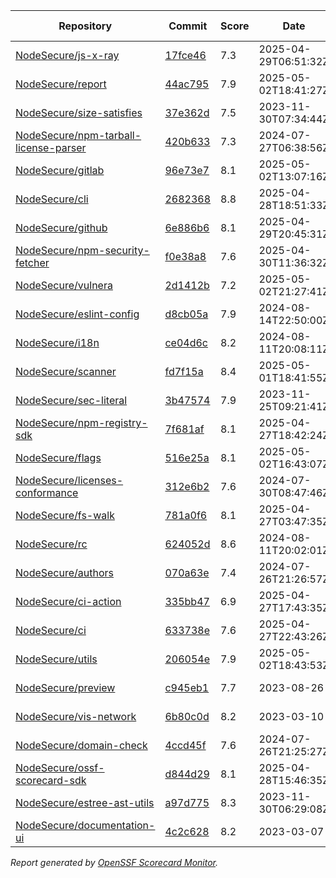 <!-- OPENSSF-SCORECARD-MONITOR:START -->

| Repository | Commit | Score | Date | Score Delta | Report | StepSecurity |
| -- | -- | -- | -- | -- | -- | -- |
| [NodeSecure/js-x-ray](https://github.com/NodeSecure/js-x-ray) | [17fce46](https://github.com/NodeSecure/js-x-ray/commit/17fce46c1fc9a84eab9ee15d3316c1ee136964ba) | 7.3 | 2025-04-29T06:51:32Z | 0 / [Details](https://ossf.github.io/scorecard-visualizer/#/projects/github.com/NodeSecure/js-x-ray/compare/17fce46c1fc9a84eab9ee15d3316c1ee136964ba/17fce46c1fc9a84eab9ee15d3316c1ee136964ba) | [View](https://ossf.github.io/scorecard-visualizer/#/projects/github.com/NodeSecure/js-x-ray/commit/17fce46c1fc9a84eab9ee15d3316c1ee136964ba) | [Fix it](https://app.stepsecurity.io/securerepo?repo=NodeSecure/js-x-ray) |
| [NodeSecure/report](https://github.com/NodeSecure/report) | [44ac795](https://github.com/NodeSecure/report/commit/44ac795e59b260217d05449d9ee82ee6c14bee50) | 7.9 | 2025-05-02T18:41:27Z | 0 / [Details](https://ossf.github.io/scorecard-visualizer/#/projects/github.com/NodeSecure/report/compare/c988aa83da7a5e7f02abe0324a35f341e975b9d2/44ac795e59b260217d05449d9ee82ee6c14bee50) | [View](https://ossf.github.io/scorecard-visualizer/#/projects/github.com/NodeSecure/report/commit/44ac795e59b260217d05449d9ee82ee6c14bee50) | [Fix it](https://app.stepsecurity.io/securerepo?repo=NodeSecure/report) |
| [NodeSecure/size-satisfies](https://github.com/NodeSecure/size-satisfies) | [37e362d](https://github.com/NodeSecure/size-satisfies/commit/37e362d756ea07662ee8052320a7d4ec1c097cad) | 7.5 | 2023-11-30T07:34:44Z | 0 / [Details](https://ossf.github.io/scorecard-visualizer/#/projects/github.com/NodeSecure/size-satisfies/compare/37e362d756ea07662ee8052320a7d4ec1c097cad/37e362d756ea07662ee8052320a7d4ec1c097cad) | [View](https://ossf.github.io/scorecard-visualizer/#/projects/github.com/NodeSecure/size-satisfies/commit/37e362d756ea07662ee8052320a7d4ec1c097cad) | [Fix it](https://app.stepsecurity.io/securerepo?repo=NodeSecure/size-satisfies) |
| [NodeSecure/npm-tarball-license-parser](https://github.com/NodeSecure/npm-tarball-license-parser) | [420b633](https://github.com/NodeSecure/npm-tarball-license-parser/commit/420b6331a6f3c07c5f20bb8f58d3394b88007c54) | 7.3 | 2024-07-27T06:38:56Z | 0 / [Details](https://ossf.github.io/scorecard-visualizer/#/projects/github.com/NodeSecure/npm-tarball-license-parser/compare/420b6331a6f3c07c5f20bb8f58d3394b88007c54/420b6331a6f3c07c5f20bb8f58d3394b88007c54) | [View](https://ossf.github.io/scorecard-visualizer/#/projects/github.com/NodeSecure/npm-tarball-license-parser/commit/420b6331a6f3c07c5f20bb8f58d3394b88007c54) | [Fix it](https://app.stepsecurity.io/securerepo?repo=NodeSecure/npm-tarball-license-parser) |
| [NodeSecure/gitlab](https://github.com/NodeSecure/gitlab) | [96e73e7](https://github.com/NodeSecure/gitlab/commit/96e73e766b4000599d1736c6c3b698c978dab714) | 8.1 | 2025-05-02T13:07:16Z | 0 / [Details](https://ossf.github.io/scorecard-visualizer/#/projects/github.com/NodeSecure/gitlab/compare/f38a1f666961b4fb8a65e4c8dc7493ac39d04ed9/96e73e766b4000599d1736c6c3b698c978dab714) | [View](https://ossf.github.io/scorecard-visualizer/#/projects/github.com/NodeSecure/gitlab/commit/96e73e766b4000599d1736c6c3b698c978dab714) | [Fix it](https://app.stepsecurity.io/securerepo?repo=NodeSecure/gitlab) |
| [NodeSecure/cli](https://github.com/NodeSecure/cli) | [2682368](https://github.com/NodeSecure/cli/commit/2682368034c62a35bd8884ee9f4a2abcdb22b06e) | 8.8 | 2025-04-28T18:51:33Z | 0 / [Details](https://ossf.github.io/scorecard-visualizer/#/projects/github.com/NodeSecure/cli/compare/5f2f2b48893a05fff9b4185c9e5f15f315272fb3/2682368034c62a35bd8884ee9f4a2abcdb22b06e) | [View](https://ossf.github.io/scorecard-visualizer/#/projects/github.com/NodeSecure/cli/commit/2682368034c62a35bd8884ee9f4a2abcdb22b06e) | [Fix it](https://app.stepsecurity.io/securerepo?repo=NodeSecure/cli) |
| [NodeSecure/github](https://github.com/NodeSecure/github) | [6e886b6](https://github.com/NodeSecure/github/commit/6e886b667906107713976b7ec5f1a35173481760) | 8.1 | 2025-04-29T20:45:31Z | 0 / [Details](https://ossf.github.io/scorecard-visualizer/#/projects/github.com/NodeSecure/github/compare/6e886b667906107713976b7ec5f1a35173481760/6e886b667906107713976b7ec5f1a35173481760) | [View](https://ossf.github.io/scorecard-visualizer/#/projects/github.com/NodeSecure/github/commit/6e886b667906107713976b7ec5f1a35173481760) | [Fix it](https://app.stepsecurity.io/securerepo?repo=NodeSecure/github) |
| [NodeSecure/npm-security-fetcher](https://github.com/NodeSecure/npm-security-fetcher) | [f0e38a8](https://github.com/NodeSecure/npm-security-fetcher/commit/f0e38a8254a0c88fead68b9029901eccff0187cc) | 7.6 | 2025-04-30T11:36:32Z | 0 / [Details](https://ossf.github.io/scorecard-visualizer/#/projects/github.com/NodeSecure/npm-security-fetcher/compare/f0e38a8254a0c88fead68b9029901eccff0187cc/f0e38a8254a0c88fead68b9029901eccff0187cc) | [View](https://ossf.github.io/scorecard-visualizer/#/projects/github.com/NodeSecure/npm-security-fetcher/commit/f0e38a8254a0c88fead68b9029901eccff0187cc) | [Fix it](https://app.stepsecurity.io/securerepo?repo=NodeSecure/npm-security-fetcher) |
| [NodeSecure/vulnera](https://github.com/NodeSecure/vulnera) | [2d1412b](https://github.com/NodeSecure/vulnera/commit/2d1412b8d9ea4b5ad9c4ae5b491ff9850731d642) | 7.2 | 2025-05-02T21:27:41Z | 0 / [Details](https://ossf.github.io/scorecard-visualizer/#/projects/github.com/NodeSecure/vulnera/compare/70e153cbd0e344c162910e04a2bf82cb053fbf12/2d1412b8d9ea4b5ad9c4ae5b491ff9850731d642) | [View](https://ossf.github.io/scorecard-visualizer/#/projects/github.com/NodeSecure/vulnera/commit/2d1412b8d9ea4b5ad9c4ae5b491ff9850731d642) | [Fix it](https://app.stepsecurity.io/securerepo?repo=NodeSecure/vulnera) |
| [NodeSecure/eslint-config](https://github.com/NodeSecure/eslint-config) | [d8cb05a](https://github.com/NodeSecure/eslint-config/commit/d8cb05aad74fa6cdff4daa82aab30d1f1a196891) | 7.9 | 2024-08-14T22:50:00Z | 0 / [Details](https://ossf.github.io/scorecard-visualizer/#/projects/github.com/NodeSecure/eslint-config/compare/d8cb05aad74fa6cdff4daa82aab30d1f1a196891/d8cb05aad74fa6cdff4daa82aab30d1f1a196891) | [View](https://ossf.github.io/scorecard-visualizer/#/projects/github.com/NodeSecure/eslint-config/commit/d8cb05aad74fa6cdff4daa82aab30d1f1a196891) | [Fix it](https://app.stepsecurity.io/securerepo?repo=NodeSecure/eslint-config) |
| [NodeSecure/i18n](https://github.com/NodeSecure/i18n) | [ce04d6c](https://github.com/NodeSecure/i18n/commit/ce04d6cb61ef6cbec3be87a29323fa4d1ea81eb3) | 8.2 | 2024-08-11T20:08:11Z | 0 / [Details](https://ossf.github.io/scorecard-visualizer/#/projects/github.com/NodeSecure/i18n/compare/ce04d6cb61ef6cbec3be87a29323fa4d1ea81eb3/ce04d6cb61ef6cbec3be87a29323fa4d1ea81eb3) | [View](https://ossf.github.io/scorecard-visualizer/#/projects/github.com/NodeSecure/i18n/commit/ce04d6cb61ef6cbec3be87a29323fa4d1ea81eb3) | [Fix it](https://app.stepsecurity.io/securerepo?repo=NodeSecure/i18n) |
| [NodeSecure/scanner](https://github.com/NodeSecure/scanner) | [fd7f15a](https://github.com/NodeSecure/scanner/commit/fd7f15a20f98ac86de615c9522718f6b8be488d1) | 8.4 | 2025-05-01T18:41:55Z | 0 / [Details](https://ossf.github.io/scorecard-visualizer/#/projects/github.com/NodeSecure/scanner/compare/fd7f15a20f98ac86de615c9522718f6b8be488d1/fd7f15a20f98ac86de615c9522718f6b8be488d1) | [View](https://ossf.github.io/scorecard-visualizer/#/projects/github.com/NodeSecure/scanner/commit/fd7f15a20f98ac86de615c9522718f6b8be488d1) | [Fix it](https://app.stepsecurity.io/securerepo?repo=NodeSecure/scanner) |
| [NodeSecure/sec-literal](https://github.com/NodeSecure/sec-literal) | [3b47574](https://github.com/NodeSecure/sec-literal/commit/3b475747f5c3891946c40d9ad4e8096500e1a206) | 7.9 | 2023-11-25T09:21:41Z | 0 / [Details](https://ossf.github.io/scorecard-visualizer/#/projects/github.com/NodeSecure/sec-literal/compare/3b475747f5c3891946c40d9ad4e8096500e1a206/3b475747f5c3891946c40d9ad4e8096500e1a206) | [View](https://ossf.github.io/scorecard-visualizer/#/projects/github.com/NodeSecure/sec-literal/commit/3b475747f5c3891946c40d9ad4e8096500e1a206) | [Fix it](https://app.stepsecurity.io/securerepo?repo=NodeSecure/sec-literal) |
| [NodeSecure/npm-registry-sdk](https://github.com/NodeSecure/npm-registry-sdk) | [7f681af](https://github.com/NodeSecure/npm-registry-sdk/commit/7f681af3e7abe5cb2fc3eb9ca84bdfa249be3fb4) | 8.1 | 2025-04-27T18:42:24Z | 0 / [Details](https://ossf.github.io/scorecard-visualizer/#/projects/github.com/NodeSecure/npm-registry-sdk/compare/7f681af3e7abe5cb2fc3eb9ca84bdfa249be3fb4/7f681af3e7abe5cb2fc3eb9ca84bdfa249be3fb4) | [View](https://ossf.github.io/scorecard-visualizer/#/projects/github.com/NodeSecure/npm-registry-sdk/commit/7f681af3e7abe5cb2fc3eb9ca84bdfa249be3fb4) | [Fix it](https://app.stepsecurity.io/securerepo?repo=NodeSecure/npm-registry-sdk) |
| [NodeSecure/flags](https://github.com/NodeSecure/flags) | [516e25a](https://github.com/NodeSecure/flags/commit/516e25a1246a5e7137fe6251c3d527921e37325c) | 8.1 | 2025-05-02T16:43:07Z | -0.2 / [Details](https://ossf.github.io/scorecard-visualizer/#/projects/github.com/NodeSecure/flags/compare/9b14a0671a966e3b0cfe5624731ce86513b1c076/516e25a1246a5e7137fe6251c3d527921e37325c) | [View](https://ossf.github.io/scorecard-visualizer/#/projects/github.com/NodeSecure/flags/commit/516e25a1246a5e7137fe6251c3d527921e37325c) | [Fix it](https://app.stepsecurity.io/securerepo?repo=NodeSecure/flags) |
| [NodeSecure/licenses-conformance](https://github.com/NodeSecure/licenses-conformance) | [312e6b2](https://github.com/NodeSecure/licenses-conformance/commit/312e6b29f729dda7ac6d16a056d0f5c4bc8c1361) | 7.6 | 2024-07-30T08:47:46Z | 0 / [Details](https://ossf.github.io/scorecard-visualizer/#/projects/github.com/NodeSecure/licenses-conformance/compare/3f14f46ea080f622525c6f685abdab3f3f164813/312e6b29f729dda7ac6d16a056d0f5c4bc8c1361) | [View](https://ossf.github.io/scorecard-visualizer/#/projects/github.com/NodeSecure/licenses-conformance/commit/312e6b29f729dda7ac6d16a056d0f5c4bc8c1361) | [Fix it](https://app.stepsecurity.io/securerepo?repo=NodeSecure/licenses-conformance) |
| [NodeSecure/fs-walk](https://github.com/NodeSecure/fs-walk) | [781a0f6](https://github.com/NodeSecure/fs-walk/commit/781a0f60fc49b15fc1d45a895135acd4d6624040) | 8.1 | 2025-04-27T03:47:35Z | 0 / [Details](https://ossf.github.io/scorecard-visualizer/#/projects/github.com/NodeSecure/fs-walk/compare/781a0f60fc49b15fc1d45a895135acd4d6624040/781a0f60fc49b15fc1d45a895135acd4d6624040) | [View](https://ossf.github.io/scorecard-visualizer/#/projects/github.com/NodeSecure/fs-walk/commit/781a0f60fc49b15fc1d45a895135acd4d6624040) | [Fix it](https://app.stepsecurity.io/securerepo?repo=NodeSecure/fs-walk) |
| [NodeSecure/rc](https://github.com/NodeSecure/rc) | [624052d](https://github.com/NodeSecure/rc/commit/624052d6073531f08d0e41fe2fd8553af49cb15e) | 8.6 | 2024-08-11T20:02:01Z | 0 / [Details](https://ossf.github.io/scorecard-visualizer/#/projects/github.com/NodeSecure/rc/compare/e16f5913d001f39eec5cc6c75514a03532b6d4c7/624052d6073531f08d0e41fe2fd8553af49cb15e) | [View](https://ossf.github.io/scorecard-visualizer/#/projects/github.com/NodeSecure/rc/commit/624052d6073531f08d0e41fe2fd8553af49cb15e) | [Fix it](https://app.stepsecurity.io/securerepo?repo=NodeSecure/rc) |
| [NodeSecure/authors](https://github.com/NodeSecure/authors) | [070a63e](https://github.com/NodeSecure/authors/commit/070a63e3fab151f9d38a2c13e76cfa69c01b1bf3) | 7.4 | 2024-07-26T21:26:57Z | 0 / [Details](https://ossf.github.io/scorecard-visualizer/#/projects/github.com/NodeSecure/authors/compare/070a63e3fab151f9d38a2c13e76cfa69c01b1bf3/070a63e3fab151f9d38a2c13e76cfa69c01b1bf3) | [View](https://ossf.github.io/scorecard-visualizer/#/projects/github.com/NodeSecure/authors/commit/070a63e3fab151f9d38a2c13e76cfa69c01b1bf3) | [Fix it](https://app.stepsecurity.io/securerepo?repo=NodeSecure/authors) |
| [NodeSecure/ci-action](https://github.com/NodeSecure/ci-action) | [335bb47](https://github.com/NodeSecure/ci-action/commit/335bb47aa9b2c85cb8921515974c7dd353324419) | 6.9 | 2025-04-27T17:43:35Z | 0 / [Details](https://ossf.github.io/scorecard-visualizer/#/projects/github.com/NodeSecure/ci-action/compare/335bb47aa9b2c85cb8921515974c7dd353324419/335bb47aa9b2c85cb8921515974c7dd353324419) | [View](https://ossf.github.io/scorecard-visualizer/#/projects/github.com/NodeSecure/ci-action/commit/335bb47aa9b2c85cb8921515974c7dd353324419) | [Fix it](https://app.stepsecurity.io/securerepo?repo=NodeSecure/ci-action) |
| [NodeSecure/ci](https://github.com/NodeSecure/ci) | [633738e](https://github.com/NodeSecure/ci/commit/633738ec68c5a5490bd6def8745849d9c0236991) | 7.6 | 2025-04-27T22:43:26Z | -0.1 / [Details](https://ossf.github.io/scorecard-visualizer/#/projects/github.com/NodeSecure/ci/compare/633738ec68c5a5490bd6def8745849d9c0236991/633738ec68c5a5490bd6def8745849d9c0236991) | [View](https://ossf.github.io/scorecard-visualizer/#/projects/github.com/NodeSecure/ci/commit/633738ec68c5a5490bd6def8745849d9c0236991) | [Fix it](https://app.stepsecurity.io/securerepo?repo=NodeSecure/ci) |
| [NodeSecure/utils](https://github.com/NodeSecure/utils) | [206054e](https://github.com/NodeSecure/utils/commit/206054e71bfdf0f10840e5591c296c03eca40ce5) | 7.9 | 2025-05-02T18:43:53Z | 0 / [Details](https://ossf.github.io/scorecard-visualizer/#/projects/github.com/NodeSecure/utils/compare/f1750bfcb295d8c974b4e9de99be7d9d7cca4bd4/206054e71bfdf0f10840e5591c296c03eca40ce5) | [View](https://ossf.github.io/scorecard-visualizer/#/projects/github.com/NodeSecure/utils/commit/206054e71bfdf0f10840e5591c296c03eca40ce5) | [Fix it](https://app.stepsecurity.io/securerepo?repo=NodeSecure/utils) |
| [NodeSecure/preview](https://github.com/NodeSecure/preview) | [c945eb1](https://github.com/NodeSecure/preview/commit/c945eb1a0af71512061b7be8314ee38a939cd524) | 7.7 | 2023-08-26 | 0 / [Details](https://ossf.github.io/scorecard-visualizer/#/projects/github.com/NodeSecure/preview/compare/c945eb1a0af71512061b7be8314ee38a939cd524/c945eb1a0af71512061b7be8314ee38a939cd524) | [View](https://ossf.github.io/scorecard-visualizer/#/projects/github.com/NodeSecure/preview/commit/c945eb1a0af71512061b7be8314ee38a939cd524) | [Fix it](https://app.stepsecurity.io/securerepo?repo=NodeSecure/preview) |
| [NodeSecure/vis-network](https://github.com/NodeSecure/vis-network) | [6b80c0d](https://github.com/NodeSecure/vis-network/commit/6b80c0db98cd2d08be6de39fb5c97298376a86c0) | 8.2 | 2023-03-10 | 0 / [Details](https://ossf.github.io/scorecard-visualizer/#/projects/github.com/NodeSecure/vis-network/compare/6b80c0db98cd2d08be6de39fb5c97298376a86c0/6b80c0db98cd2d08be6de39fb5c97298376a86c0) | [View](https://ossf.github.io/scorecard-visualizer/#/projects/github.com/NodeSecure/vis-network/commit/6b80c0db98cd2d08be6de39fb5c97298376a86c0) | [Fix it](https://app.stepsecurity.io/securerepo?repo=NodeSecure/vis-network) |
| [NodeSecure/domain-check](https://github.com/NodeSecure/domain-check) | [4ccd45f](https://github.com/NodeSecure/domain-check/commit/4ccd45f37ad37a6078211683f4dacacd2bbbe489) | 7.6 | 2024-07-26T21:25:27Z | 0 / [Details](https://ossf.github.io/scorecard-visualizer/#/projects/github.com/NodeSecure/domain-check/compare/4ccd45f37ad37a6078211683f4dacacd2bbbe489/4ccd45f37ad37a6078211683f4dacacd2bbbe489) | [View](https://ossf.github.io/scorecard-visualizer/#/projects/github.com/NodeSecure/domain-check/commit/4ccd45f37ad37a6078211683f4dacacd2bbbe489) | [Fix it](https://app.stepsecurity.io/securerepo?repo=NodeSecure/domain-check) |
| [NodeSecure/ossf-scorecard-sdk](https://github.com/NodeSecure/ossf-scorecard-sdk) | [d844d29](https://github.com/NodeSecure/ossf-scorecard-sdk/commit/d844d298e413dbe3a002012d4107b681bdec9e91) | 8.1 | 2025-04-28T15:46:35Z | 0 / [Details](https://ossf.github.io/scorecard-visualizer/#/projects/github.com/NodeSecure/ossf-scorecard-sdk/compare/d844d298e413dbe3a002012d4107b681bdec9e91/d844d298e413dbe3a002012d4107b681bdec9e91) | [View](https://ossf.github.io/scorecard-visualizer/#/projects/github.com/NodeSecure/ossf-scorecard-sdk/commit/d844d298e413dbe3a002012d4107b681bdec9e91) | [Fix it](https://app.stepsecurity.io/securerepo?repo=NodeSecure/ossf-scorecard-sdk) |
| [NodeSecure/estree-ast-utils](https://github.com/NodeSecure/estree-ast-utils) | [a97d775](https://github.com/NodeSecure/estree-ast-utils/commit/a97d775ec2a12e1c8f8b22e5177c55ad5ec157cb) | 8.3 | 2023-11-30T06:29:08Z | 0 / [Details](https://ossf.github.io/scorecard-visualizer/#/projects/github.com/NodeSecure/estree-ast-utils/compare/a97d775ec2a12e1c8f8b22e5177c55ad5ec157cb/a97d775ec2a12e1c8f8b22e5177c55ad5ec157cb) | [View](https://ossf.github.io/scorecard-visualizer/#/projects/github.com/NodeSecure/estree-ast-utils/commit/a97d775ec2a12e1c8f8b22e5177c55ad5ec157cb) | [Fix it](https://app.stepsecurity.io/securerepo?repo=NodeSecure/estree-ast-utils) |
| [NodeSecure/documentation-ui](https://github.com/NodeSecure/documentation-ui) | [4c2c628](https://github.com/NodeSecure/documentation-ui/commit/4c2c62809956190a0cf9583442271546ee4f331c) | 8.2 | 2023-03-07 | 0 / [Details](https://ossf.github.io/scorecard-visualizer/#/projects/github.com/NodeSecure/documentation-ui/compare/4c2c62809956190a0cf9583442271546ee4f331c/4c2c62809956190a0cf9583442271546ee4f331c) | [View](https://ossf.github.io/scorecard-visualizer/#/projects/github.com/NodeSecure/documentation-ui/commit/4c2c62809956190a0cf9583442271546ee4f331c) | [Fix it](https://app.stepsecurity.io/securerepo?repo=NodeSecure/documentation-ui) |

_Report generated by [OpenSSF Scorecard Monitor](https://github.com/ossf/scorecard-monitor)._

<!-- OPENSSF-SCORECARD-MONITOR:END -->